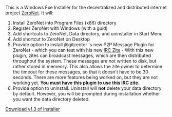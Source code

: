 This is a Windows Exe Installer for the decentralized and distributed internet project [ZeroNet](https://www.zeronet.io/). It will:
1. Install ZeroNet into Program Files (x86) directory
2. Register ZeroNet with Windows (with a guid)
3. Add shortcuts to ZeroNet, Data directory, and uninstaller in Start Menu
4. Add shortcut to ZeroNet on Desktop
5. Provide option to install @gitcenter 's new P2P Message Plugin for ZeroNet - which you can test with his new [IRC Zite](http://127.0.0.1:43110/1FEL2HhvS48m8SsAPcuyo7irf7J9Ebx449/) - With this new plugin, zites can broadcast messages, which are then distributed throughout the system. These messages are not written to disk, but rather stored in memeory. This also allows the zite owner to determine the timeout for these messages, so that it doesn't have to be 30 seconds. There are more features being worked on, but they are not working yet. **You must have this plugin to use this IRC zite.**
6. Provide option to uninstall. Uninstall will **not** delete your data directory by default. However, you will be prompted during installation whether you want the data directory deleted.

[Download v1.3 of Installer](https://github.com/krixano/ZeroNet-Windows-Exe-Installer/releases/download/1.3/ZeroNetInstaller.exe)

